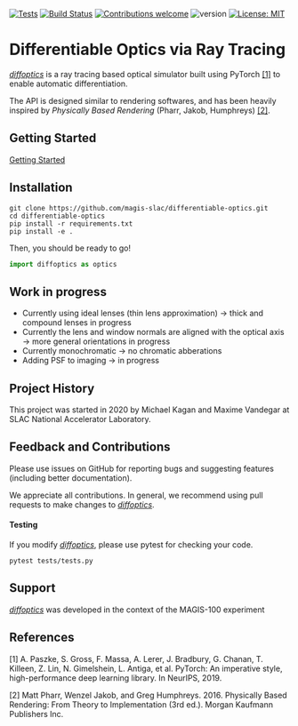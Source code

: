 [![Tests](https://github.com/magis-slac/differentiable-optics/actions/workflows/main.yml/badge.svg)](https://github.com/magis-slac/differentiable-optics/actions)
[![Build Status](https://travis-ci.com/magis-slac/differentiable-optics.svg?token=LBAvFbnCy9PEgexzsTUS&branch=main)](https://travis-ci.com/magis-slac/differentiable-optics)
[![Contributions welcome](https://img.shields.io/badge/contributions-welcome-brightgreen.svg?style=flat)](https://github.com/magis-slac/differentiable-optics/blob/master/README.md)
![version](https://img.shields.io/badge/version-0.0.1-blue)
[![License: MIT](https://img.shields.io/badge/License-MIT-yellow.svg)](https://opensource.org/licenses/MIT)

# Differentiable Optics via Ray Tracing
[*diffoptics*](https://github.com/magis-slac/differentiable-optics) is a ray tracing based optical simulator built using PyTorch [[1]](#1) to enable automatic differentiation. 

The API is designed similar to rendering softwares, and has been heavily inspired by *Physically Based Rendering* (Pharr, Jakob, Humphreys) [[2]](#2). 


## Getting Started
[Getting Started](https://github.com/magis-slac/differentiable-optics/blob/main/docs/tutorials/quickStart.ipynb)


## Installation


```commandline
git clone https://github.com/magis-slac/differentiable-optics.git
cd differentiable-optics
pip install -r requirements.txt
pip install -e .
```

Then, you should be ready to go!
```python
import diffoptics as optics
```

## Work in progress
- Currently using ideal lenses (thin lens approximation) -> thick and compound lenses in progress
- Currently the lens and window normals are aligned with the optical axis -> more general orientations in progress
- Currently monochromatic -> no chromatic abberations
- Adding PSF to imaging -> in progress 

## Project History

This project was started in 2020 by Michael Kagan and Maxime Vandegar at SLAC National Accelerator Laboratory.

## Feedback and Contributions

Please use issues on GitHub for reporting bugs and suggesting features (including better documentation).

We appreciate all contributions. In general, we recommend using pull requests to make changes to [*diffoptics*](https://github.com/magis-slac/differentiable-optics).  

#### Testing

If you modify [*diffoptics*](https://github.com/magis-slac/differentiable-optics), please use pytest for checking your code.

```commandline
pytest tests/tests.py 
```


## Support

[*diffoptics*](https://github.com/magis-slac/differentiable-optics) was developed in the context of the MAGIS-100 experiment 

## References
<a id="1">[1]</a> 
A. Paszke, S. Gross, F. Massa, A. Lerer, J. Bradbury, G. Chanan, T. Killeen, Z. Lin, N. Gimelshein, L. Antiga, et al. PyTorch: An imperative style, high-performance deep learning library. In NeurIPS, 2019.

<a id="1">[2]</a> 
Matt Pharr, Wenzel Jakob, and Greg Humphreys. 2016. Physically Based Rendering: From Theory to Implementation (3rd ed.). Morgan Kaufmann Publishers Inc. 
